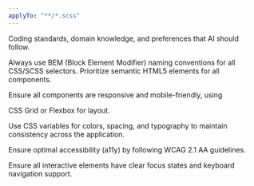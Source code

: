 ```yaml
---
applyTo: "**/*.scss"
---
```


Coding standards, domain knowledge, and preferences that AI should follow.

Always use BEM (Block Element Modifier) naming conventions for all CSS/SCSS selectors.
Prioritize semantic HTML5 elements for all components.

Ensure all components are responsive and mobile-friendly, using

CSS Grid or Flexbox for layout.

Use CSS variables for colors, spacing, and typography to maintain consistency across the application.

Ensure optimal accessibility (a11y) by following WCAG 2.1 AA guidelines.

Ensure all interactive elements have clear focus states and keyboard navigation support.
